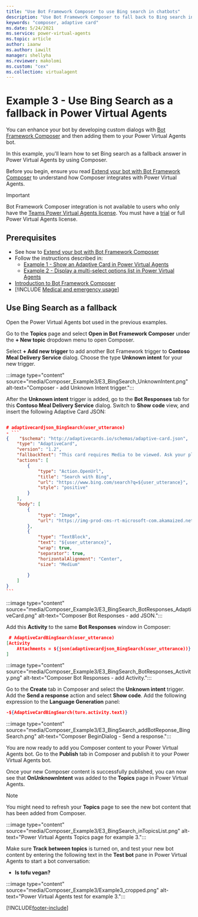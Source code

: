 ```yaml
---
title: "Use Bot Framework Composer to use Bing search in chatbots"
description: "Use Bot Framework Composer to fall back to Bing search in your Power Virtual Agents chatbot."
keywords: "composer, adaptive card"
ms.date: 5/24/2021
ms.service: power-virtual-agents
ms.topic: article
author: iaanw
ms.author: iawilt
manager: shellyha
ms.reviewer: makolomi
ms.custom: "cex"
ms.collection: virtualagent
---
```


# Example 3 - Use Bing Search as a fallback in Power Virtual Agents 

You can enhance your bot by developing custom dialogs with [Bot Framework Composer](/composer/) and then adding them to your Power Virtual Agents bot. 

In this example, you'll learn how to set Bing search as a fallback answer in Power Virtual Agents by using Composer.

Before you begin, ensure you read [Extend your bot with Bot Framework Composer](advanced-bot-framework-composer.md) to understand how Composer integrates with Power Virtual Agents.



>[!IMPORTANT]
>Bot Framework Composer integration is not available to users who only have the [Teams Power Virtual Agents license](requirements-licensing-subscriptions.md). You must have a [trial](sign-up-individual.md) or full Power Virtual Agents license.


## Prerequisites

- See how to [Extend your bot with Bot Framework Composer](advanced-bot-framework-composer.md)
- Follow the instructions described in: 
  - [Example 1 - Show an Adaptive Card in Power Virtual Agents](advanced-bot-framework-composer-example1.md)
  - [Example 2 - Display a multi-select options list in Power Virtual Agents](advanced-bot-framework-composer-example2.md)
- [Introduction to Bot Framework Composer](/composer/introduction)
- [!INCLUDE [Medical and emergency usage](includes/pva-usage-limitations.md)]





## Use Bing Search as a fallback

Open the Power Virtual Agents bot used in the previous examples.

Go to the **Topics** page and select **Open in Bot Framework Composer** under the **+ New topic** dropdown menu to open Composer. 

Select **+ Add new trigger** to add another Bot Framework trigger to **Contoso Meal Delivery Service** dialog. Choose the type **Unknown intent** for your new trigger.

:::image type="content" source="media/Composer_Example3/E3_BingSearch_UnknownIntent.png" alt-text="Composer - add Unknown Intent trigger.":::


After the **Unknown intent** trigger is added, go to the **Bot Responses** tab for this **Contoso Meal Delivery Service** dialog. Switch to **Show code** view, and insert the following Adaptive Card JSON:

````JSON

# adaptivecardjson_BingSearch(user_utterance)
- ```
{    "$schema": "http://adaptivecards.io/schemas/adaptive-card.json",
    "type": "AdaptiveCard",
    "version": "1.2",
    "fallbackText": "This card requires Media to be viewed. Ask your platform to update to Adaptive Cards v1.1 for this and more!",
    "actions": [
        {
            "type": "Action.OpenUrl",
            "title": "Search with Bing",
            "url": "https://www.bing.com/search?q=${user_utterance}",
            "style": "positive"
        }
    ],
    "body": [
        {
            "type": "Image",
            "url": "https://img-prod-cms-rt-microsoft-com.akamaized.net/cms/api/am/imageFileData/RWe65Z?ver=2d4e&q=90&m=6&h=201&w=358&b=%23FFFFFFFF&l=f&o=t&aim=true"
        },
        {
            "type": "TextBlock",
            "text": "${user_utterance}",
            "wrap": true,
            "separator": true,
            "horizontalAlignment": "Center",
            "size": "Medium"
            
        }
    ]
}
```
````

:::image type="content" source="media/Composer_Example3/E3_BingSearch_BotResponses_AdaptiveCard.png" alt-text="Composer Bot Responses - add JSON.":::


Add this **Activity** to the same **Bot Responses** window in Composer:

```JSON
 # AdaptiveCardBingSearch(user_utterance)
[Activity
    Attachments = ${json(adaptivecardjson_BingSearch(user_utterance))}
]

```

:::image type="content" source="media/Composer_Example3/E3_BingSearch_BotResponses_Activity.png" alt-text="Composer Bot Responses - add Activity.":::


Go to the **Create** tab in Composer and select the **Unknown intent** trigger. Add the **Send a response** action and select **Show code**. Add the following expression to the **Language Generation** panel:

```JSON
-${AdaptiveCardBingSearch(turn.activity.text)}
```

:::image type="content" source="media/Composer_Example3/E3_BingSearch_addBotReponse_BingSearch.png" alt-text="Composer BeginDialog - Send a response.":::

You are now ready to add you Composer content to your Power Virtual Agents bot. Go to the **Publish** tab in Composer and publish it to your Power Virtual Agents bot.

Once your new Composer content is successfully published, you can now see that **OnUnknownIntent** was added to the **Topics** page in Power Virtual Agents.

>[!NOTE]
>You might need to refresh your **Topics** page to see the new bot content that has been added from Composer.

:::image type="content" source="media/Composer_Example3/E3_BingSearch_inTopicsList.png" alt-text="Power Virtual Agents Topics page for example 3.":::

Make sure **Track between topics** is turned on, and test your new bot content by entering the following text in the **Test bot** pane in Power Virtual Agents to start a bot conversation:

- **Is tofu vegan?**

:::image type="content" source="media/Composer_Example3/Example3_cropped.png" alt-text="Power Virtual Agents test for example 3.":::




[!INCLUDE[footer-include](includes/footer-banner.md)]
